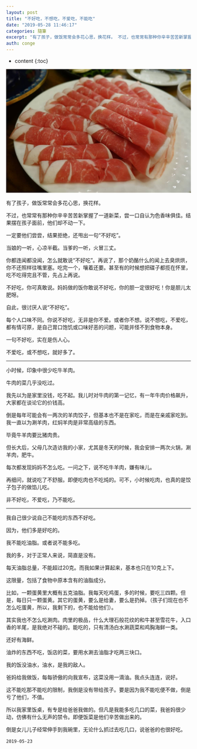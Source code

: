 ```yaml
---
layout: post
title: "不好吃，不想吃，不爱吃，不能吃"
date: "2019-05-28 11:46:17"
categories: 隨筆
excerpt: "有了孩子，做饭常常会多花心思，换花样。 不过，也常常有那种你辛辛苦苦新掌握了一道新菜，尝一口自认为色香味俱佳。结果摆在孩子面前，他们却不动一下。..."
auth: conge
---
```

* content
{:toc}

![ ](/assets/images/隨筆/118382-d194fed5ae53ff34.png)

有了孩子，做饭常常会多花心思，换花样。

不过，也常常有那种你辛辛苦苦新掌握了一道新菜，尝一口自认为色香味俱佳。结果摆在孩子面前，他们却不动一下。

一定要他们尝尝，结果拒绝，还甩出一句“不好吃”。

当娘的一听，心凉半截。当爹的一听，火冒三丈。

你都连闻都没闻，怎么就敢说“不好吃”。再说了，那个奶酪什么的闻上去臭烘烘，你不还照样往嘴里塞。吃完一个，嚷着还要。甚至有的时候想把碟子都揽在怀里，吃不吃得完且不管，先占上再说。

不好吃，你可真敢说。妈妈做的饭你敢说不好吃，你的胆一定很好吃！你是胆儿太肥呀。

自此，很讨厌人说“不好吃”。

每个人口味不同。你说不好吃，无非是你不爱。或者你不想。说不想吃，不爱吃，都有情可原，是自己胃口饱饥或口味好恶的问题，可能并怪不到食物本身。

一句不好吃，实在是伤人心。

不爱吃，或不想吃，就好多了。

----

小时候，印象中很少吃牛羊肉。

牛肉的菜几乎没吃过。

我先以为是家里没钱，吃不起。我儿时对牛肉的第一记忆，有一年牛肉价格飙升，大家都在谈论它的价钱高。

倒是每年可能会有一两次的羊肉饺子，但基本也不是在家吃，而是在亲戚家吃到。我一直以为涮羊肉，红焖羊肉是非常高级的东西。

毕竟牛羊肉要比猪肉贵。

但长大后，父母几次造访我的小家，尤其是冬天的时候，我会安排一两次火锅，涮羊肉，肥牛。

每次都发现妈妈不怎么吃。一问之下，说不吃牛羊肉，嫌有味儿。

再细问，就说吃了不舒服。即便吃肉也不吃炖的。可不，小时候吃肉，也真的是饺子包子的做馅儿吃。

非不好吃，不爱吃，乃不能吃。

-----

我自己很少说自己不能吃的东西不好吃。

因为，他们多是好吃的。

我不能吃油脂。或者说不能多吃。

我的多，对于正常人来说，简直是没有。

每天油脂总量，不能超过20克。而我如果计算起来，基本也只在10克上下。

这限量，包括了食物中原本含有的油脂成分。

比如，一颗蛋黄里大概有五克油脂。我每天吃鸡蛋，多的时候，要吃三四颗。但是，每日只一颗蛋黄。其它的蛋黄，要么是给妻，要么是扔掉。（孩子们现在也不怎么吃蛋黄，所以，我剩下的，也不能给他们）。

其实我也不怎么吃涮肉。肉里的极品，什么大理石般花纹的和牛甚至雪花牛，入口香的羊尾，是我绝对不碰的。能吃的，只有清汤白水涮蔬菜和鸡胸海鲜一类。

还好有海鲜。

油炸的东西不吃，饭店的菜，要用水涮去油脂才吃两三块口。

我的饭没油水，油水，是我的敌人。

爸妈给我做饭，每每骄傲的向我宣布，这菜没用一滴油。我点头连连，说好。

这不能吃那不能吃的限制，我倒是没有带给孩子。要是因为我不能吃便不做，倒是亏了他们，不值。

所以我家里饭桌，有专是给爸爸我做的。但凡是我能多吃几口的菜，我爸妈很少动，仿佛有什么无声的禁令。即便饭菜是他们辛苦做出来的。

倒是女儿儿子经常伸手到我碗里，无论什么抓过去吃几口，说爸爸的也很好吃。

```
2019-05-23
```
